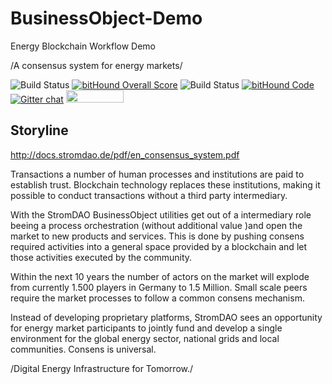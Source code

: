 # BusinessObject-Demo
Energy Blockchain Workflow Demo

/A consensus system for energy markets/

![Build Status](https://app.codeship.com/projects/01db8140-0b02-0135-a191-4665eb7ab8b1/status?branch=master) [![bitHound Overall Score](https://www.bithound.io/github/energychain/StromDAO-BusinessObject/badges/score.svg)](https://www.bithound.io/github/energychain/StromDAO-BusinessObject) ![Build Status](https://travis-ci.org/energychain/StromDAO-BusinessObject.svg?branch=master) [![bitHound Code](https://www.bithound.io/github/energychain/StromDAO-BusinessObject/badges/code.svg)](https://www.bithound.io/github/energychain/StromDAO-BusinessObject) [![Gitter chat](https://badges.gitter.im/gitterHQ/gitter.png)](https://gitter.im/stromdao/BusinessObject) <a href="https://gratipay.com/StromDAO-Business-Object/"><img src="https://cdn.rawgit.com/gratipay/gratipay-badge/2.3.0/dist/gratipay.png" width="92" height="20"/></a>

## Storyline
http://docs.stromdao.de/pdf/en_consensus_system.pdf

Transactions a number of human processes and institutions are paid to establish trust. Blockchain technology replaces these institutions, making it possible to conduct transactions without a third party intermediary. 

With the StromDAO BusinessObject utilities get out of a intermediary role beeing a process orchestration (without additional value )and open the market to new products and services. This is done by pushing consens required activities into a general space provided by a blockchain and let those activities executed by the community.

Within the next 10 years the number of actors on the market will explode from currently 1.500 players in Germany to 1.5 Million. Small scale peers require the market processes to follow a common consens mechanism.

Instead of developing proprietary platforms, StromDAO sees an opportunity for energy market participants to jointly fund and develop a single environment for the global energy sector, national grids and local communities. Consens is universal.

/Digital Energy Infrastructure for Tomorrow./
 